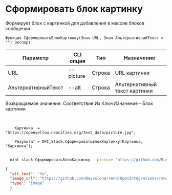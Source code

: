 ﻿---
sidebar_position: 1
---

# Сформировать блок картинку
 Формирует блок с картинкой для добавления в массив блоков сообщения



`Функция СформироватьБлокКартинку(Знач URL, Знач АльтернативныйТекст = "") Экспорт`

  | Параметр | CLI опция | Тип | Назначение |
  |-|-|-|-|
  | URL | --picture | Строка | URL картинки |
  | АльтернативныйТекст | --alt | Строка | Альтернативный текст картинки |

  
  Возвращаемое значение:   Соответствие Из КлючИЗначение -  Блок картинки

<br/>




```bsl title="Пример кода"
    Картинка  = "https://openyellow.neocities.org/test_data/picture.jpg";

    Результат = OPI_Slack.СформироватьБлокКартинку(Картинка, "Картинка");
```



```sh title="Пример команды CLI"
    
  oint slack СформироватьБлокКартинку --picture "https://github.com/Bayselonarrend/OpenIntegrations/raw/main/Media/logo.png?v1" --alt %alt%

```

```json title="Результат"
{
  "alt_text": "Yo",
  "image_url": "https://github.com/Bayselonarrend/OpenIntegrations/raw/main/Media/logo.png?v1",
  "type": "image"
  }
```
